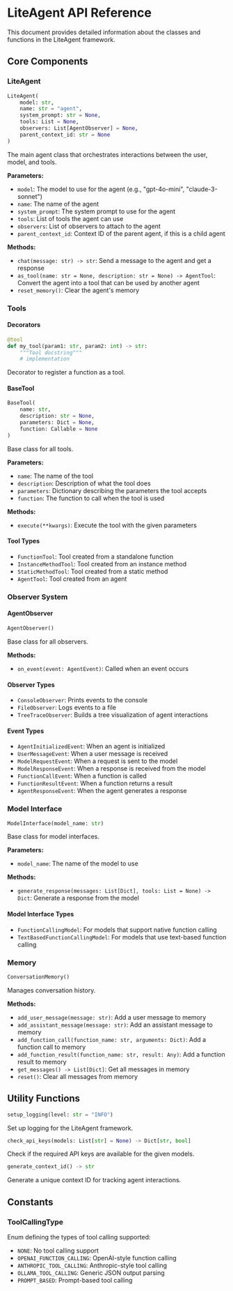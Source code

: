 # LiteAgent API Reference

This document provides detailed information about the classes and functions in the LiteAgent framework.

## Core Components

### LiteAgent

```python
LiteAgent(
    model: str, 
    name: str = "agent",
    system_prompt: str = None, 
    tools: List = None,
    observers: List[AgentObserver] = None,
    parent_context_id: str = None
)
```

The main agent class that orchestrates interactions between the user, model, and tools.

**Parameters:**
- `model`: The model to use for the agent (e.g., "gpt-4o-mini", "claude-3-sonnet")
- `name`: The name of the agent
- `system_prompt`: The system prompt to use for the agent
- `tools`: List of tools the agent can use
- `observers`: List of observers to attach to the agent
- `parent_context_id`: Context ID of the parent agent, if this is a child agent

**Methods:**
- `chat(message: str) -> str`: Send a message to the agent and get a response
- `as_tool(name: str = None, description: str = None) -> AgentTool`: Convert the agent into a tool that can be used by another agent
- `reset_memory()`: Clear the agent's memory

### Tools

#### Decorators

```python
@tool
def my_tool(param1: str, param2: int) -> str:
    """Tool docstring"""
    # implementation
```

Decorator to register a function as a tool.

#### BaseTool

```python
BaseTool(
    name: str,
    description: str = None,
    parameters: Dict = None,
    function: Callable = None
)
```

Base class for all tools.

**Parameters:**
- `name`: The name of the tool
- `description`: Description of what the tool does
- `parameters`: Dictionary describing the parameters the tool accepts
- `function`: The function to call when the tool is used

**Methods:**
- `execute(**kwargs)`: Execute the tool with the given parameters

#### Tool Types

- `FunctionTool`: Tool created from a standalone function
- `InstanceMethodTool`: Tool created from an instance method
- `StaticMethodTool`: Tool created from a static method
- `AgentTool`: Tool created from an agent

### Observer System

#### AgentObserver

```python
AgentObserver()
```

Base class for all observers.

**Methods:**
- `on_event(event: AgentEvent)`: Called when an event occurs

#### Observer Types

- `ConsoleObserver`: Prints events to the console
- `FileObserver`: Logs events to a file
- `TreeTraceObserver`: Builds a tree visualization of agent interactions

#### Event Types

- `AgentInitializedEvent`: When an agent is initialized
- `UserMessageEvent`: When a user message is received
- `ModelRequestEvent`: When a request is sent to the model
- `ModelResponseEvent`: When a response is received from the model
- `FunctionCallEvent`: When a function is called
- `FunctionResultEvent`: When a function returns a result
- `AgentResponseEvent`: When the agent generates a response

### Model Interface

```python
ModelInterface(model_name: str)
```

Base class for model interfaces.

**Parameters:**
- `model_name`: The name of the model to use

**Methods:**
- `generate_response(messages: List[Dict], tools: List = None) -> Dict`: Generate a response from the model

#### Model Interface Types

- `FunctionCallingModel`: For models that support native function calling
- `TextBasedFunctionCallingModel`: For models that use text-based function calling

### Memory

```python
ConversationMemory()
```

Manages conversation history.

**Methods:**
- `add_user_message(message: str)`: Add a user message to memory
- `add_assistant_message(message: str)`: Add an assistant message to memory
- `add_function_call(function_name: str, arguments: Dict)`: Add a function call to memory
- `add_function_result(function_name: str, result: Any)`: Add a function result to memory
- `get_messages() -> List[Dict]`: Get all messages in memory
- `reset()`: Clear all messages from memory

## Utility Functions

```python
setup_logging(level: str = "INFO")
```

Set up logging for the LiteAgent framework.

```python
check_api_keys(models: List[str] = None) -> Dict[str, bool]
```

Check if the required API keys are available for the given models.

```python
generate_context_id() -> str
```

Generate a unique context ID for tracking agent interactions.

## Constants

### ToolCallingType

Enum defining the types of tool calling supported:

- `NONE`: No tool calling support
- `OPENAI_FUNCTION_CALLING`: OpenAI-style function calling
- `ANTHROPIC_TOOL_CALLING`: Anthropic-style tool calling
- `OLLAMA_TOOL_CALLING`: Generic JSON output parsing
- `PROMPT_BASED`: Prompt-based tool calling 